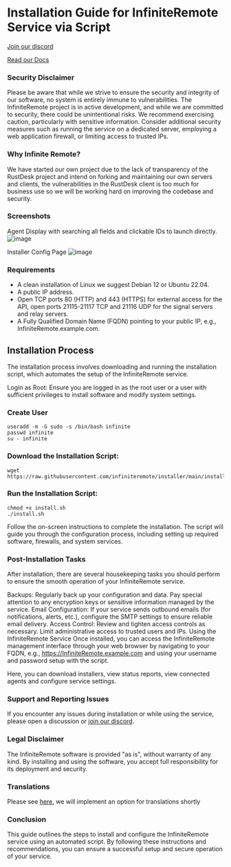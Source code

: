 # Installation Guide for InfiniteRemote Service via Script 

[Join our discord](https://discord.gg/8AkVusf9)

[Read our Docs](https://github.com/infiniteremote/installer/wiki)

### Security Disclaimer
Please be aware that while we strive to ensure the security and integrity of our software, no system is entirely immune to vulnerabilities. The InfiniteRemote project is in active development, and while we are committed to security, there could be unintentional risks. We recommend exercising caution, particularly with sensitive information. Consider additional security measures such as running the service on a dedicated server, employing a web application firewall, or limiting access to trusted IPs.

### Why Infinite Remote?
We have started our own project due to the lack of transparency of the RustDesk project and intend on forking and maintaining our own servers and clients, the vulnerabilities in the RustDesk client is too much for business use so we will be working hard on improving the codebase and security.

### Screenshots

Agent Display with searching all fields and clickable IDs to launch directly.
![image](https://github.com/infiniteremote/installer/assets/156513740/2a7096be-247d-44fd-963e-4b20d4110d85)

Installer Config Page
![image](https://github.com/infiniteremote/installer/assets/156513740/3729a5f8-75e2-476c-8789-7658220bbc95)


### Requirements
- A clean installation of Linux we suggest Debian 12 or Ubuntu 22.04.
- A public IP address.
- Open TCP ports 80 (HTTP) and 443 (HTTPS) for external access for the API, open ports 21115-21117 TCP and 21116 UDP for the signal servers and relay servers.
- A Fully Qualified Domain Name (FQDN) pointing to your public IP, e.g., InfiniteRemote.example.com.

## Installation Process
The installation process involves downloading and running the installation script, which automates the setup of the InfiniteRemote service.

Login as Root: Ensure you are logged in as the root user or a user with sufficient privileges to install software and modify system settings.

### Create User

```
useradd -m -G sudo -s /bin/bash infinite
passwd infinite
su - infinite
```

### Download the Installation Script:

```
wget https://raw.githubusercontent.com/infiniteremote/installer/main/install.sh
```
### Run the Installation Script:

```
chmod +x install.sh
./install.sh
```
Follow the on-screen instructions to complete the installation. The script will guide you through the configuration process, including setting up required software, firewalls, and system services.

### Post-Installation Tasks
After installation, there are several housekeeping tasks you should perform to ensure the smooth operation of your InfiniteRemote service.

Backups: Regularly back up your configuration and data. Pay special attention to any encryption keys or sensitive information managed by the service.
Email Configuration: If your service sends outbound emails (for notifications, alerts, etc.), configure the SMTP settings to ensure reliable email delivery.
Access Control: Review and tighten access controls as necessary. Limit administrative access to trusted users and IPs.
Using the InfiniteRemote Service
Once installed, you can access the InfiniteRemote management interface through your web browser by navigating to your FQDN, e.g., https://InfiniteRemote.example.com and using your username and password setup with the script.

Here, you can download installers, view status reports, view connected agents and configure service settings.

### Support and Reporting Issues
If you encounter any issues during installation or while using the service, please open a discussion or [join our discord](https://discord.gg/8AkVusf9).

### Legal Disclaimer
The InfiniteRemote software is provided "as is", without warranty of any kind. By installing and using the software, you accept full responsibility for its deployment and security.

### Translations
Please see [here](https://github.com/infiniteremote/installer/discussions/2), we will implement an option for translations shortly

### Conclusion
This guide outlines the steps to install and configure the InfiniteRemote service using an automated script. By following these instructions and recommendations, you can ensure a successful setup and secure operation of your service.
